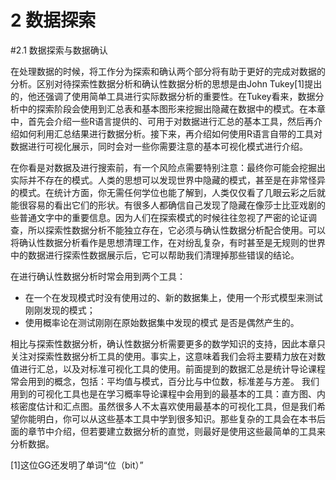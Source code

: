 2 数据探索
========================



#2.1 数据探索与数据确认

在处理数据的时候，将工作分为探索和确认两个部分将有助于更好的完成对数据的分析。区别对待探索性数据分析和确认性数据分析的思想是由John Tukey[1]提出的，他还强调了使用简单工具进行实际数据分析的重要性。在Tukey看来，数据分析中的探索阶段会使用到汇总表和基本图形来挖掘出隐藏在数据中的模式。在本章中，首先会介绍一些R语言提供的、可用于对数据进行汇总的基本工具，然后再介绍如何利用汇总结果进行数据分析。接下来，再介绍如何使用R语言自带的工具对数据进行可视化展示，同时会对一些你需要注意的基本可视化模式进行介绍。

在你看是对数据及进行搜索前，有一个风险点需要特别注意：最终你可能会挖掘出实际并不存在的模式。人类的思想可以发现世界中隐藏的模式，甚至是在非常怪异的模式。在统计方面，你无需任何学位也能了解到，人类仅仅看了几眼云彩之后就能很容易的看出它们的形状。有很多人都确信自己发现了隐藏在像莎士比亚戏剧的些普通文字中的重要信息。因为人们在探索模式的时候往往忽视了严密的论证调查，所以探索性数据分析不能独立存在，它必须与确认性数据分析配合使用。可以将确认性数据分析看作是思想清理工作，在对纷乱复杂，有时甚至是无规则的世界中的数据进行探索性数据展示后，它可以帮助我们清理掉那些错误的结论。

在进行确认性数据分析时常会用到两个工具：

* 在一个在发现模式时没有使用过的、新的数据集上，使用一个形式模型来测试刚刚发现的模式；
* 使用概率论在测试刚刚在原始数据集中发现的模式 是否是偶然产生的。

相比与探索性数据分析，确认性数据分析需要更多的数学知识的支持，因此本章只关注对探索性数据分析工具的使用。事实上，这意味着我们会将主要精力放在对数值进行汇总，以及对标准可视化工具的使用。前面提到的数据汇总是统计导论课程常会用到的概念，包括：平均值与模式，百分比与中位数，标准差与方差。 我们用到的可视化工具也是在学习概率导论课程中会用到的最基本的工具：直方图、内核密度估计和汇点图。虽然很多人不太喜欢使用最基本的可视化工具，但是我们希望你能明白，你可以从这些基本工具中学到很多知识。那些复杂的工具会在本书后面的章节中介绍，但若要建立数据分析的直觉，则最好是使用这些最简单的工具来分析数据。




[1]这位GG还发明了单词“位（bit）”
